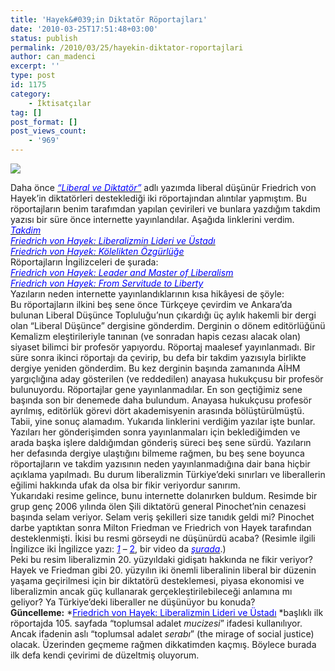 ```yaml
---
title: 'Hayek&#039;in Diktatör Röportajları'
date: '2010-03-25T17:51:48+03:00'
status: publish
permalink: /2010/03/25/hayekin-diktator-roportajlari
author: can_madenci
excerpt: ''
type: post
id: 1175
category:
    - İktisatçılar
tag: []
post_format: []
post_views_count:
    - '969'
---
```

![](http://marccooper.com/wp-content/uploads/2006/12/pinonazis.jpg)

Daha önce *[<span style="color: #0000ff">“Liberal ve Diktatör”</span>](https://iktisadiyat.com/2009/09/18/liberal-ve-diktator/)* adlı yazımda liberal düşünür Friedrich von Hayek’in diktatörleri desteklediği iki röportajından alıntılar yapmıştım. Bu röportajların benim tarafımdan yapılan çevirileri ve bunlara yazdığım takdim yazısı bir süre önce internette yayınlandılar. Aşağıda linklerini verdim.  
[<span style="color: #0000ff">*<span style="color: #0000ff">Takdim</span>*</span>](http://dergi.kmu.edu.tr/userfiles/file/haziran2010/99-101.pdf)  
<span style="color: #0000ff">*[<span style="color: #0000ff">Friedrich von Hayek: Liberalizmin Lideri ve Üstadı</span>](http://dergi.kmu.edu.tr/userfiles/file/haziran2010/103-108.pdf)*</span>  
[<span style="color: #0000ff">*<span style="color: #0000ff">Friedrich von Hayek: Kölelikten Özgürlüğe</span>*</span>](http://dergi.kmu.edu.tr/userfiles/file/haziran2010/109-114.pdf)  
Röportajların İngilizceleri de şurada:  
[<span style="color: #0000ff">*Friedrich von Hayek: Leader and Master of Liberalism*</span>](http://www.fahayek.org/index.php?option=com_content&task=view&id=121)  
[<span style="color: #0000ff">*Friedrich von Hayek: From Servitude to Liberty*</span>](http://www.fahayek.org/index.php?option=com_content&task=view&id=147&Itemid=0)  
Yazıların neden internette yayınlandıklarının kısa hikâyesi de şöyle:  
Bu röportajların ilkini beş sene önce Türkçeye çevirdim ve Ankara’da bulunan Liberal Düşünce Topluluğu’nun çıkardığı üç aylık hakemli bir dergi olan “Liberal Düşünce” dergisine gönderdim. Derginin o dönem editörlüğünü Kemalizm eleştirileriyle tanınan (ve sonradan hapis cezası alacak olan) siyaset bilimci bir profesör yapıyordu. Röportaj maalesef yayınlanmadı. Bir süre sonra ikinci röportajı da çevirip, bu defa bir takdim yazısıyla birlikte dergiye yeniden gönderdim. Bu kez derginin başında zamanında AİHM yargıçlığına aday gösterilen (ve reddedilen) anayasa hukukçusu bir profesör bulunuyordu. Röportajlar gene yayınlanmadılar. En son geçtiğimiz sene başında son bir denemede daha bulundum. Anayasa hukukçusu profesör ayrılmış, editörlük görevi dört akademisyenin arasında bölüştürülmüştü. Tabii, yine sonuç alamadım. Yukarıda linklerini verdiğim yazılar işte bunlar.  
Yazıları her gönderişimden sonra yayınlanmaları için beklediğimden ve arada başka işlere daldığımdan gönderiş süreci beş sene sürdü. Yazıların her defasında dergiye ulaştığını bilmeme rağmen, bu beş sene boyunca röportajların ve takdim yazısının neden yayınlanmadığına dair bana hiçbir açıklama yapılmadı. Bu durum liberalizmin Türkiye’deki sınırları ve liberallerin eğilimi hakkında ufak da olsa bir fikir veriyordur sanırım.  
Yukarıdaki resime gelince, bunu internette dolanırken buldum. Resimde bir grup genç 2006 yılında ölen Şili diktatörü general Pinochet’nin cenazesi başında selam veriyor. Selam veriş şekilleri size tanıdık geldi mi? Pinochet darbe yaptıktan sonra Milton Friedman ve Friedrich von Hayek tarafından desteklenmişti. İkisi bu resmi görseydi ne düşünürdü acaba? (Resimle ilgili İngilizce iki İngilizce yazı: [*<span style="color: #0000ff">1</span>*](http://english.pravda.ru/world/americas/14-12-2006/85917-Pinochet_funeral-0) – [<span style="color: #0000ff">2</span>](http://www.monstersandcritics.com/news/americas/features/article_1232566.php/Chilean_right_wing_show_its_power_at_Pinochet_funeral), bir video da *[<span style="color: #0000ff">şurada</span>](http://www.youtube.com/watch?v=BM7lQ2GTZDk)*.)  
Peki bu resim liberalizmin 20. yüzyıldaki gidişatı hakkında ne fikir veriyor? Hayek ve Friedman gibi 20. yüzyılın iki önemli liberalinin liberal bir düzenin yaşama geçirilmesi için bir diktatörü desteklemesi, piyasa ekonomisi ve liberalizmin ancak güç kullanarak gerçekleştirilebileceği anlamına mı geliyor? Ya Türkiye’deki liberaller ne düşünüyor bu konuda?  
**Güncelleme:** *<span style="color: #0000ff">[<span style="color: #0000ff">Friedrich von Hayek: Liberalizmin Lideri ve Üstadı</span>](http://dergi.kmu.edu.tr/userfiles/file/haziran2010/103-108.pdf) </span>*başlıklı ilk röportajda 105. sayfada “toplumsal adalet *mucizesi*” ifadesi kullanılıyor. Ancak ifadenin aslı “toplumsal adalet *serabı*” (the mirage of social justice) olacak. Üzerinden geçmeme rağmen dikkatimden kaçmış. Böylece burada ilk defa kendi çevirimi de düzeltmiş oluyorum.
